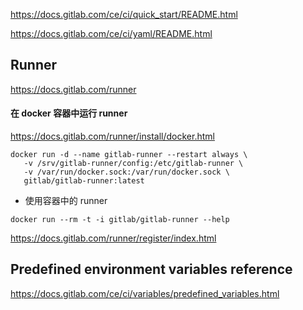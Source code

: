 https://docs.gitlab.com/ce/ci/quick_start/README.html

https://docs.gitlab.com/ce/ci/yaml/README.html

## Runner

https://docs.gitlab.com/runner

#### 在 docker 容器中运行 runner

https://docs.gitlab.com/runner/install/docker.html

```
docker run -d --name gitlab-runner --restart always \
   -v /srv/gitlab-runner/config:/etc/gitlab-runner \
   -v /var/run/docker.sock:/var/run/docker.sock \
   gitlab/gitlab-runner:latest
```

* 使用容器中的 runner

```
docker run --rm -t -i gitlab/gitlab-runner --help
```


https://docs.gitlab.com/runner/register/index.html

## Predefined environment variables reference
https://docs.gitlab.com/ce/ci/variables/predefined_variables.html
